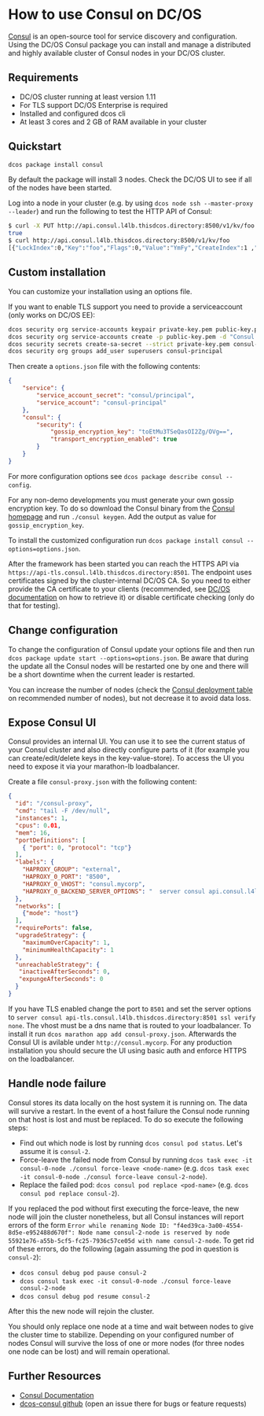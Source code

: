 # How to use Consul on DC/OS

[Consul](https://www.consul.io) is an open-source tool for service discovery and configuration. Using the DC/OS Consul package you can install and manage a distributed and highly available cluster of Consul nodes in your DC/OS cluster.

## Requirements
* DC/OS cluster running at least version 1.11
* For TLS support DC/OS Enterprise is required
* Installed and configured dcos cli
* At least 3 cores and 2 GB of RAM available in your cluster


## Quickstart

```bash
dcos package install consul
```
By default the package will install 3 nodes. Check the DC/OS UI to see if all of the nodes have been started.

Log into a node in your cluster (e.g. by using `dcos node ssh --master-proxy --leader`) and run the following to test the HTTP API of Consul:
```bash
$ curl -X PUT http://api.consul.l4lb.thisdcos.directory:8500/v1/kv/foo -d bar
true
$ curl http://api.consul.l4lb.thisdcos.directory:8500/v1/kv/foo
[{"LockIndex":0,"Key":"foo","Flags":0,"Value":"YmFy","CreateIndex":1 ,"ModifyIndex":1}]
```

## Custom installation
You can customize your installation using an options file.

If you want to enable TLS support you need to provide a serviceaccount (only works on DC/OS EE):
```bash
dcos security org service-accounts keypair private-key.pem public-key.pem
dcos security org service-accounts create -p public-key.pem -d "Consul service account" consul-principal
dcos security secrets create-sa-secret --strict private-key.pem consul-principal consul/principal
dcos security org groups add_user superusers consul-principal
```

Then create a `options.json` file with the following contents:

```json
{
    "service": {
        "service_account_secret": "consul/principal",
        "service_account": "consul-principal"
    },
    "consul": {
        "security": {
            "gossip_encryption_key": "toEtMu3TSeQasOI2Zg/OVg==",
            "transport_encryption_enabled": true
        }
    }
}
```
For more configuration options see `dcos package describe consul --config`.


For any non-demo developments you must generate your own gossip encryption key. To do so download the Consul binary from the [Consul homepage](https://www.consul.io/downloads.html) and run `./consul keygen`. Add the output as value for `gossip_encryption_key`.

To install the customized configuration run `dcos package install consul --options=options.json`.

After the framework has been started you can reach the HTTPS API via `https://api-tls.consul.l4lb.thisdcos.directory:8501`. The endpoint uses certificates signed by the cluster-internal DC/OS CA. So you need to either provide the CA certificate to your clients (recommended, see [DC/OS documentation](https://docs.mesosphere.com/latest/security/ent/tls-ssl/get-cert/) on how to retrieve it) or disable certificate checking (only do that for testing).


## Change configuration
To change the configuration of Consul update your options file and then run `dcos package update start --options=options.json`. Be aware that during the update all the Consul nodes will be restarted one by one and there will be a short downtime when the current leader is restarted.

You can increase the number of nodes (check the [Consul deployment table](https://www.consul.io/docs/internals/consensus.html#deployment-table) on recommended number of nodes), but not decrease it to avoid data loss.


## Expose Consul UI
Consul provides an internal UI. You can use it to see the current status of your Consul cluster and also directly configure parts of it (for example you can create/edit/delete keys in the key-value-store).
To access the UI you need to expose it via your marathon-lb loadbalancer.

Create a file `consul-proxy.json` with the following content:
```json
{
  "id": "/consul-proxy",
  "cmd": "tail -F /dev/null",
  "instances": 1,
  "cpus": 0.01,
  "mem": 16,
  "portDefinitions": [
    { "port": 0, "protocol": "tcp"}
  ],
  "labels": {
    "HAPROXY_GROUP": "external",
    "HAPROXY_0_PORT": "8500",
    "HAPROXY_0_VHOST": "consul.mycorp",
    "HAPROXY_0_BACKEND_SERVER_OPTIONS": "  server consul api.consul.l4lb.thisdcos.directory:8500"
  },
  "networks": [
    {"mode": "host"}
  ],
  "requirePorts": false,
  "upgradeStrategy": {
    "maximumOverCapacity": 1,
    "minimumHealthCapacity": 1
  },
  "unreachableStrategy": {
   "inactiveAfterSeconds": 0,
   "expungeAfterSeconds": 0
  }
}
```

If you have TLS enabled change the port to `8501` and set the server options to `server consul api-tls.consul.l4lb.thisdcos.directory:8501 ssl verify none`. The vhost must be a dns name that is routed to your loadbalancer.
To install it run `dcos marathon app add consul-proxy.json`. Afterwards the Consul UI is avilable under `http://consul.mycorp`. For any production installation you should secure the UI using basic auth and enforce HTTPS on the loadbalancer.


## Handle node failure
Consul stores its data locally on the host system it is running on. The data will survive a restart. In the event of a host failure the Consul node running on that host is lost and must be replaced.
To do so execute the following steps:

* Find out which node is lost by running `dcos consul pod status`. Let's assume it is `consul-2`.
* Force-leave the failed node from Consul by running `dcos task exec -it consul-0-node ./consul force-leave <node-name>` (e.g. `dcos task exec -it consul-0-node ./consul force-leave consul-2-node`).
* Replace the failed pod: `dcos consul pod replace <pod-name>` (e.g. `dcos consul pod replace consul-2`).

If you replaced the pod without first executing the force-leave, the new node will join the cluster nonetheless, but all Consul instances will report errors of the form
`Error while renaming Node ID: "f4ed39ca-3a00-4554-8d5e-e952488d670f": Node name consul-2-node is reserved by node 55921e76-a55b-5cf5-fc25-7936c57ce05d with name consul-2-node`.
To get rid of these errors, do the following (again assuming the pod in question is `consul-2`):

* `dcos consul debug pod pause consul-2`
* `dcos consul task exec -it consul-0-node ./consul force-leave consul-2-node`
* `dcos consul debug pod resume consul-2`

After this the new node will rejoin the cluster.

You should only replace one node at a time and wait between nodes to give the cluster time to stabilize.
Depending on your configured number of nodes Consul will survive the loss of one or more nodes (for three nodes one node can be lost) and will remain operational.

## Further Resources

* [Consul Documentation](https://www.consul.io/docs/index.html)
* [dcos-consul github](https://github.com/MaibornWolff/dcos-consul)  (open an issue there for bugs or feature requests)
